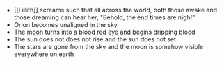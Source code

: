 - [[Lillith]] screams such that all across the world, both those awake and those dreaming can hear her, "Behold, the end times are nigh!"
- Orion becomes unaligned in the sky
- The moon turns into a blood red eye and begins dripping blood
- The sun does not does not rise and the sun does not set
- The stars are gone from the sky and the moon is somehow visible everywhere on earth